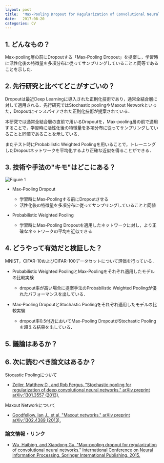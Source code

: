 ```yaml
---
layout: post
title:  "Max-Pooling Dropout for Regularization of Convolutional Neural Networks"
date:   2017-08-20
categories: CV
---
```


## 1. どんなもの？

Max-pooling層の前にDropoutする「Max-Pooling Dropout」を提案し，学習時に活性化後の特徴量を多項分布に従ってサンプリングしていることと同等であることを示した．

## 2. 先行研究と比べてどこがすごいの？

Dropoutは最近Deep Learningに導入された正則化技術であり，通常全結合層に対して適用される．先行研究ではStochastic poolingやMaxout Networkといった，Dropoutにインスパイアされた正則化技術が提案されている．

本研究では通常全結合層の直前で用いるDropoutを，Max-pooling層の前で適用することで，学習時に活性化後の特徴量を多項分布に従ってサンプリングしていることと同値であることを示している．

またテスト時にProbabilistic Weighted Poolingを用いることで，トレーニングしたDropoutネットワークを平均化するより正確な近似を得ることができる．

## 3. 技術や手法の"キモ"はどこにある？

![Figure 1](https://raw.githubusercontent.com/shunk031/paper-survey/master/images/CV/Max-Pooling_Dropout_for_Regularization_of_Convolutional_Neural_Networks/figure1.png)

* Max-Pooling Dropout
  * 学習時にMax-Poolingする前にDropoutさせる
  * 活性化後の特徴量を多項分布に従ってサンプリングしていることと同値
  
* Probabilistic Weighted Pooling
  * 学習時にMax-Pooling Dropoutを適用したネットワークに対し，より正確なネットワークの平均を近似できる

## 4. どうやって有効だと検証した？

MNIST，CIFAR-10およびCIFAR-100データセットについて評価を行っている．

* Probabilistic Weighted PoolingとMax-Poolingをそれぞれ適用したモデルの比較実験
  * dropout率が高い場合に提案手法のProbabilistic Weighted Poolingが優れたパフォーマンスを出している．

* Max-Pooling DropoutとStochastic Poolingをそれぞれ適用したモデルの比較実験
  * dropout率0.5付近においてMax-Pooling DropoutがStochastic Poolingを超える結果を出している．

## 5. 議論はあるか？

## 6. 次に読むべき論文はあるか？

Stocastic Poolingについて
* [Zeiler, Matthew D., and Rob Fergus. "Stochastic pooling for regularization of deep convolutional neural networks." arXiv preprint arXiv:1301.3557 (2013).](https://arxiv.org/abs/1301.3557)

Maxout Networkについて
* [Goodfellow, Ian J., et al. "Maxout networks." arXiv preprint arXiv:1302.4389 (2013).](http://www.jmlr.org/proceedings/papers/v28/goodfellow13.pdf)

### 論文情報・リンク

* [Wu, Haibing, and Xiaodong Gu. "Max-pooling dropout for regularization of convolutional neural networks." International Conference on Neural Information Processing. Springer International Publishing, 2015.](https://arxiv.org/pdf/1512.01400.pdf)
